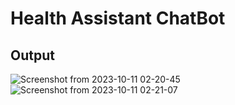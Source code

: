 # Health Assistant ChatBot

## Output
![Screenshot from 2023-10-11 02-20-45](https://github.com/lucifertrj/Embedchain-Workshops/assets/66197713/3eac1eba-c380-4415-995e-763778a66533)
![Screenshot from 2023-10-11 02-21-07](https://github.com/lucifertrj/Embedchain-Workshops/assets/66197713/bdf05c46-e2cf-4ee2-956d-af2cc979c172)
